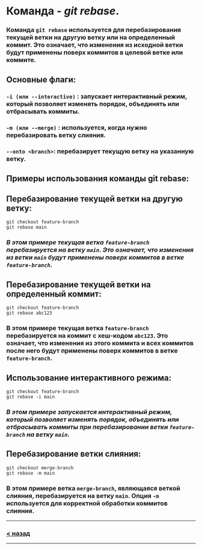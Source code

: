 # Команда - ***git rebase***.

### Команда ``git rebase`` используется для перебазирования текущей ветки на другую ветку или на определенный коммит. Это означает, что изменения из исходной ветки будут применены поверх коммитов в целевой ветке или коммите.

## Основные флаги:

### ``-i (или --interactive)`` : запускает интерактивный режим, который позволяет изменять порядок, объединять или отбрасывать коммиты.
### ``-m (или --merge)`` : используется, когда нужно перебазировать ветку слияния.
### ``--onto <branch>``: перебазирует текущую ветку на указанную ветку.

## Примеры использования команды git rebase:

## Перебазирование текущей ветки на другую ветку:

```bash=
git checkout feature-branch
git rebase main
```

### *В этом примере текущая ветка ``feature-branch`` перебазируется на ветку ``main``. Это означает, что изменения из ветки ``main`` будут применены поверх коммитов в ветке ``feature-branch``.*

## Перебазирование текущей ветки на определенный коммит:
```bash=
git checkout feature-branch
git rebase abc123
```

### В этом примере текущая ветка ``feature-branch`` перебазируется на коммит с хеш-кодом ``abc123``. Это означает, что изменения из этого коммита и всех коммитов после него будут применены поверх коммитов в ветке ``feature-branch``.

## Использование интерактивного режима:

```bash=
git checkout feature-branch
git rebase -i main
```

### *В этом примере запускается интерактивный режим, который позволяет изменять порядок, объединять или отбрасывать коммиты при перебазировании ветки ``feature-branch`` на ветку ``main``.*

## Перебазирование ветки слияния:

```bash=
git checkout merge-branch
git rebase -m main
```

### В этом примере ветка ``merge-branch``, являющаяся веткой слияния, перебазируется на ветку ``main``. Опция ``-m `` используется для корректной обработки коммитов слияния.
---
### [< назад](./readme.md)
---